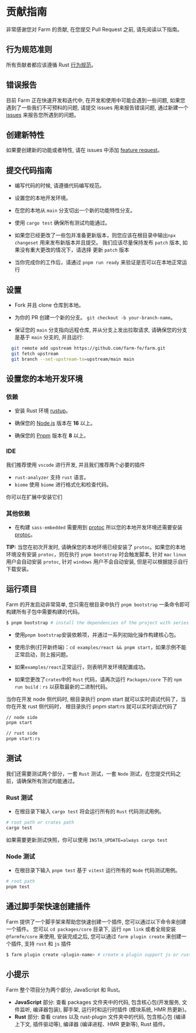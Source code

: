 # 贡献指南

非常感谢您对 Farm 的贡献, 在您提交 Pull Request 之前, 请先阅读以下指南。

## 行为规范准则

所有贡献者都应该遵循 Rust [行为规范](https://www.rust-lang.org/policies/code-of-conduct)。

## 错误报告

目前 Farm 正在快速开发和迭代中, 在开发和使用中可能会遇到一些问题, 如果您遇到了一些我们不可预料的问题, 请提交 issues 用来报告错误问题, 通过新建一个 [issues](https://github.com/farm-fe/farm/issues/new/choose) 来报告您所遇到的问题。

## 创建新特性

如果要创建新的功能或者特性, 请在 issues 中添加 [feature request](https://github.com/farm-fe/farm/issues/new/choose)。

## 提交代码指南

- 编写代码的时候, 请遵循代码编写规范。
- 设置您的本地开发环境。
- 在您的本地从 `main` 分支切出一个新的功能特性分支。
- 使用 `cargo test` 确保所有测试均能通过。

- 如果您已经更改了一些包并准备更新版本，则您应该在根目录中输出`npx changeset` 用来发布新版本并且提交。 我们应该尽量保持发布 `patch` 版本, 如果没有重大更改的情况下，请选择 更新 `patch` 版本

- 当你完成你的工作后，请通过 `pnpm run ready` 来验证是否可以在本地正常运行

## 设置

- Fork 并且 clone 仓库到本地。

- 为你的 PR 创建一个新的分支。 `git checkout -b your-branch-name`。

- 保证您的 `main` 分支指向远程仓库, 并从分支上发出拉取请求, 请确保您的分支是基于 `main` 分支的, 并且运行:

```bash
  git remote add upstream https://github.com/farm-fe/farm.git
  git fetch upstream
  git branch --set-upstream-to=upstream/main main
```

## 设置您的本地开发环境

### 依赖

- 安装 Rust 环境 [rustup](https://www.rust-lang.org/tools/install)。

- 确保您的 [Node.js](https://nodejs.org) 版本在 **16** 以上。

- 确保您的 [Pnpm](https://pnpm.io) 版本在 **8** 以上。

### IDE

我们推荐使用 `vscode` 进行开发, 并且我们推荐两个必要的插件

- `rust-analyzer` 支持 `rust` 语言。
- `biome` 使用 `biome` 进行格式化和检查代码。

你可以在扩展中安装它们

### 其他依赖

- 在构建 `sass-embedded` 需要用到 [protoc](https://grpc.io/docs/protoc-installation/) 所以您的本地开发环境还需要安装 [protoc](https://grpc.io/docs/protoc-installation/)。

**TIP:** 当您在初次开发时, 请确保您的本地环境已经安装了 `protoc`。如果您的本地环境没有安装 `protoc`，则在执行 `pnpm bootstrap` 时会触发脚本, 针对 `mac` `linux` 用户会自动安装 `protoc`, 针对 `windows` 用户不会自动安装, 但是可以根据提示自行下载安装。

## 运行项目

Farm 的开发启动非常简单, 您只需在根目录中执行 `pnpm bootstrap` 一条命令即可构建所有子包中需要构建的代码。

```bash
$ pnpm bootstrap # install the dependencies of the project with series of initialization operations.
```

- 使用`pnpm bootstrap`安装依赖项，并通过一系列初始化操作构建核心包。

- 使用示例(打开新终端)：`cd examples/react && pnpm start`，如果示例不能正常启动，则上报问题。

- 如果`examples/react`正常运行，则表明开发环境配置成功。

- 如果您更改了`crates`中的 `Rust` 代码，请再次运行 `Packages/core` 下的 `npm run build：rs` 以获取最新的二进制代码。

当你在开发 node 侧代码时, 根目录执行 pnpm start 就可以实时调试代码了，当你在开发 rust 侧代码时， 根目录执行 pnpm start:rs 就可以实时调试代码了

```bash
// node side
pnpm start

// rust side
pnpm start:rs
```

## 测试

我们还需要测试两个部分，一套 `Rust` 测试，一套 `Node` 测试，在您提交代码之前，请确保所有测试均能通过。

### Rust 测试

- 在根目录下输入 `cargo test` 将会运行所有的 `Rust` 代码测试用例。

```sh
# root path or crates path
cargo test
```

如果需要更新测试快照，你可以使用 `INSTA_UPDATE=always cargo test`

### Node 测试

- 在根目录下输入 `pnpm test` 基于 `vitest` 运行所有的 `Node` 代码测试用例。

```sh
# root path
pnpm test
```

## 通过脚手架快速创建插件

Farm 提供了一个脚手架来帮助您快速创建一个插件, 您可以通过以下命令来创建一个插件。
您可以 `cd packages/core` 目录下, 运行 `npm link` 或者全局安装 `@farmfe/core` 来使用,
安装完成之后, 您可以通过 `farm plugin create` 来创建一个插件, 支持 `rust` 和 `js` 插件

```bash
$ farm plugin create <plugin-name> # create a plugin support js or rust
```

## 小提示

Farm 整个项目分为两个部分, JavaScript 和 Rust。

- **JavaScript** 部分: 查看 packages 文件夹中的代码, 包含核心包(开发服务, 文件监听, 编译器包装), 脚手架, 运行时和运行时插件 (模块系统, HMR 热更新)。
- **Rust** 部分: 查看 crates 以及 rust-plugin 文件夹中的代码, 包含核心包 (编译上下文, 插件驱动等), 编译器 (编译进程、HMR 更新等), Rust 插件。
